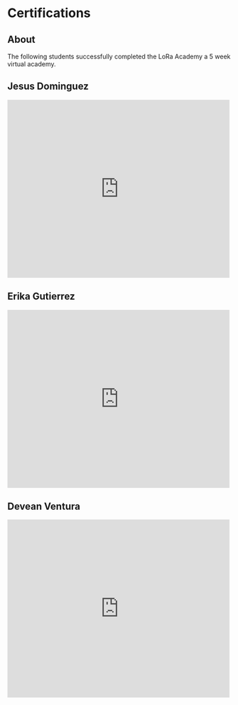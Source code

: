 # Certifications 
## About 
The following students successfully completed the LoRa
 Academy a 5 week virtual academy. 
## Jesus Dominguez 
<iframe src="https://ucmerced.app.box.com/embed/s/eg3lt07powpjzpn7zwrx42y2taqcnwqf?sortColumn=date&view=list" width="500" height="400" frameborder="0" allowfullscreen webkitallowfullscreen msallowfullscreen></iframe>

## Erika Gutierrez 

<iframe src="https://ucmerced.app.box.com/embed/s/zcwhccgu7u309fvyskyjzhqh7xm4zbv3?sortColumn=date&view=list" width="500" height="400" frameborder="0" allowfullscreen webkitallowfullscreen msallowfullscreen></iframe> 

##  Devean Ventura

<iframe src="https://ucmerced.app.box.com/embed/s/03lrc6ap7dow4opdyrfsx04ncjjl0nkb?sortColumn=date&view=list" width="500" height="400" frameborder="0" allowfullscreen webkitallowfullscreen msallowfullscreen></iframe>
